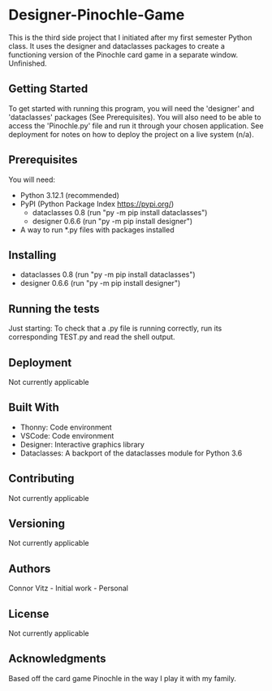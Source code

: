 # Designer-Pinochle-Game
This is the third side project that I initiated after my first semester Python class. It uses the designer and dataclasses packages to create a functioning version of the Pinochle card game in a separate window. Unfinished.

## Getting Started
To get started with running this program, you will need the 'designer' and 'dataclasses' packages (See Prerequisites). You will also need to be able to access the 'Pinochle.py' file and run it through your chosen application. See deployment for notes on how to deploy the project on a live system (n/a).

## Prerequisites
You will need:
- Python 3.12.1 (recommended)
- PyPI (Python Package Index https://pypi.org/)
    - dataclasses 0.8 (run "py -m pip install dataclasses")
    - designer 0.6.6 (run "py -m pip install designer")
- A way to run *.py files with packages installed

## Installing
- dataclasses 0.8 (run "py -m pip install dataclasses")
- designer 0.6.6 (run "py -m pip install designer")

## Running the tests
Just starting: To check that a .py file is running correctly, run its corresponding TEST.py and read the shell output.

## Deployment
Not currently applicable

## Built With
- Thonny: Code environment
- VSCode: Code environment
- Designer: Interactive graphics library
- Dataclasses: A backport of the dataclasses module for Python 3.6

## Contributing
Not currently applicable

## Versioning
Not currently applicable

## Authors
Connor Vitz - Initial work - Personal

## License
Not currently applicable

## Acknowledgments
Based off the card game Pinochle in the way I play it with my family.
